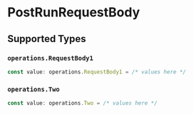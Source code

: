 # PostRunRequestBody


## Supported Types

### `operations.RequestBody1`

```typescript
const value: operations.RequestBody1 = /* values here */
```

### `operations.Two`

```typescript
const value: operations.Two = /* values here */
```

